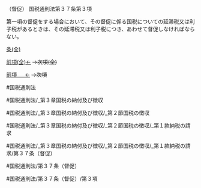 （督促）
国税通則法第３７条第３項

第一項の督促をする場合において、その督促に係る国税についての延滞税又は利子税があるときは、その延滞税又は利子税につき、あわせて督促しなければならない。

[条(全)](国税通則法＿＿＿＿＿第３７条_.md)

[前項(全)←](国税通則法＿＿＿＿＿第３７条第２項_.md)  ~~→次項(全)~~

[前項 　 ←](国税通則法＿＿＿＿＿第３７条第２項.md)  ~~→次項~~



#国税通則法

#国税通則法/_第３章国税の納付及び徴収

#国税通則法/_第３章国税の納付及び徴収/_第２節国税の徴収

#国税通則法/_第３章国税の納付及び徴収/_第２節国税の徴収/_第１款納税の請求

#国税通則法/_第３章国税の納付及び徴収/_第２節国税の徴収/_第１款納税の請求/第３７条（督促）

#国税通則法/第３７条（督促）

#国税通則法/第３７条（督促）/第３項

